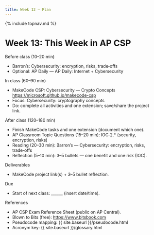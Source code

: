 ```yaml
---
title: Week 13 — Plan
---
```

{% include topnav.md %}

# Week 13: This Week in AP CSP

Before class (10–20 min)
- Barron’s: Cybersecurity: encryption, risks, trade‑offs
- Optional: AP Daily — AP Daily: Internet + Cybersecurity

In class (60–90 min)
- MakeCode CSP: Cybersecurity — Crypto Concepts
  https://microsoft.github.io/makecode-csp
- Focus: Cybersecurity: cryptography concepts
- Do: complete all activities and one extension; save/share the project link.

After class (120–180 min)
- Finish MakeCode tasks and one extension (document which one).
- AP Classroom Topic Questions (15–20 min): IOC‑2.* (security, encryption, risks)
- Reading (20–30 min): Barron’s — Cybersecurity: encryption, risks, trade‑offs
- Reflection (5–10 min): 3–5 bullets — one benefit and one risk (IOC).

Deliverables
- MakeCode project link(s) + 3–5 bullet reflection.

Due
- Start of next class: ______ (insert date/time).

References
- AP CSP Exam Reference Sheet (public on AP Central).
- Blown to Bits (free): https://www.bitsbook.com
- Pseudocode mapping: {{ site.baseurl }}/pseudocode.html
- Acronym key: {{ site.baseurl }}/glossary.html

